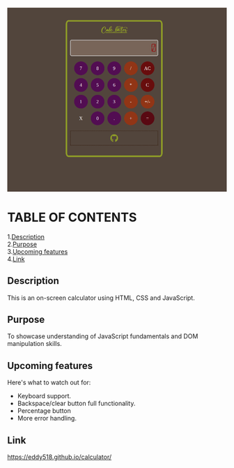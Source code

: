 ![calculator](assets/images/calculator.png)

# TABLE OF CONTENTS

1.[Description](#Description)<br>2.[Purpose](#Purpose)<br>3.[Upcoming features](#upcoming-features)<br>4.[Link]()

## Description

This is an on-screen calculator using HTML, CSS and JavaScript.

## Purpose

To showcase understanding of JavaScript fundamentals and DOM manipulation skills.

## Upcoming features [](upcoming-features)

Here's what to watch out for:

- Keyboard support.
- Backspace/clear button full functionality.
- Percentage button
- More error handling.

## Link

https://eddy518.github.io/calculator/
